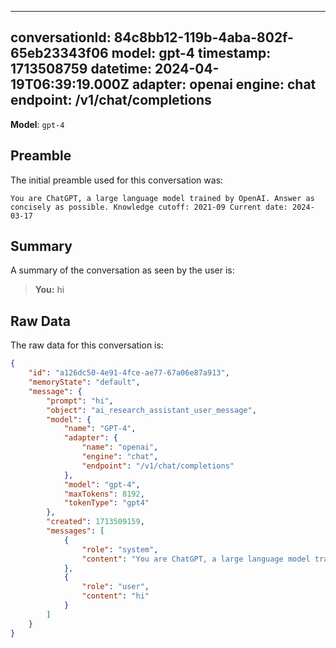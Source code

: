 
---
conversationId: 84c8bb12-119b-4aba-802f-65eb23343f06
model: gpt-4
timestamp: 1713508759
datetime: 2024-04-19T06:39:19.000Z
adapter: openai
engine: chat
endpoint: /v1/chat/completions
---

**Model**: `gpt-4`

## Preamble

The initial preamble used for this conversation was:

```
You are ChatGPT, a large language model trained by OpenAI. Answer as concisely as possible. Knowledge cutoff: 2021-09 Current date: 2024-03-17
```

## Summary

A summary of the conversation as seen by the user is:

> **You:** hi


## Raw Data

The raw data for this conversation is:

```json
{
	"id": "a126dc50-4e91-4fce-ae77-67a06e87a913",
	"memoryState": "default",
	"message": {
		"prompt": "hi",
		"object": "ai_research_assistant_user_message",
		"model": {
			"name": "GPT-4",
			"adapter": {
				"name": "openai",
				"engine": "chat",
				"endpoint": "/v1/chat/completions"
			},
			"model": "gpt-4",
			"maxTokens": 8192,
			"tokenType": "gpt4"
		},
		"created": 1713509159,
		"messages": [
			{
				"role": "system",
				"content": "You are ChatGPT, a large language model trained by OpenAI. Answer as concisely as possible. Knowledge cutoff: 2021-09 Current date: 2024-03-17"
			},
			{
				"role": "user",
				"content": "hi"
			}
		]
	}
}
```
